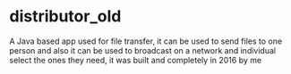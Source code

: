 # distributor_old
A Java based app used for file transfer, it can be used to send files to one person and also it can be used to broadcast on a network and individual select the ones they need, it was built and completely in 2016 by me
